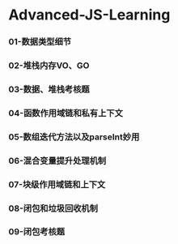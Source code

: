 # Advanced-JS-Learning
### 01-数据类型细节

### 02-堆栈内存VO、GO

### 03-数据、堆栈考核题

### 04-函数作用域链和私有上下文

### 05-数组迭代方法以及parseInt妙用

### 06-混合变量提升处理机制

### 07-块级作用域链和上下文

### 08-闭包和垃圾回收机制

### 09-闭包考核题
